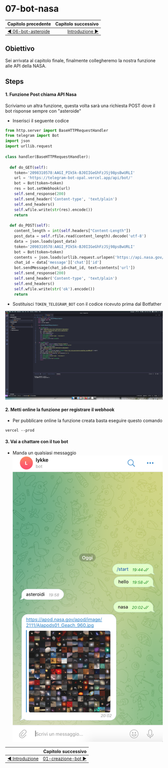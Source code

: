 # 07-bot-nasa

| Capitolo precedente                                                                                                                                          | Capitolo successivo                                                                           |
| :--------------------------------------------------------------------------------------------------------------------------------------------------------------- | ---------------------------------------------------------------------------------------------------: |
| [◀︎ 06-bot-asteroide](../06-bot-asteroide)  | [Introduzione ▶︎](https://github.com/voxel-community/2021-telegram-nasa-bot/) |

## Obiettivo

Sei arrivata al capitolo finale, finalmente collegheremo la nostra funzione alle API della NASA.

## Steps

#### 1. Funzione Post chiama API Nasa

Scriviamo un altra funzione, questa volta sarà una richiesta POST dove il bot risponse sempre con "asteroide"

- Inserisci il seguente codice
``` py
from http.server import BaseHTTPRequestHandler
from telegram import Bot
import json
import urllib.request

class handler(BaseHTTPRequestHandler):

  def do_GET(self):
    token='2098310578:AAGI_PIk5k-BJ0IIGeGhFzJSj98psBwURLI'
    url = 'https://telegram-bot-opal.vercel.app/api/bot/'
    bot = Bot(token=token)
    res = bot.setWebhook(url)
    self.send_response(200)
    self.send_header('Content-type', 'text/plain')
    self.end_headers()
    self.wfile.write(str(res).encode())
    return

  def do_POST(self):
    content_length = int(self.headers["Content-Length"])
    post_data = self.rfile.read(content_length).decode('utf-8')
    data = json.loads(post_data)
    token='2098310578:AAGI_PIk5k-BJ0IIGeGhFzJSj98psBwURLI'
    bot = Bot(token=token)
    contents = json.loads(urllib.request.urlopen('https://api.nasa.gov/planetary/apod?api_key=DEMO_KEY').read())
    chat_id = data['message']['chat']['id']
    bot.sendMessage(chat_id=chat_id, text=contents['url'])
    self.send_response(200)
    self.send_header('Content-type', 'text/plain')
    self.end_headers()
    self.wfile.write(str('ok').encode())
    return
```

- Sostituisci `TOKEN_TELEGRAM_BOT` con il codice ricevuto prima dal Botfather

<kbd>![19-bot-nasa.png](../assets/Lessons/19-bot-nasa.png)</kbd>

#### 2. Metti online la funzione per registrare il webhook

- Per pubblicare online la funzione creata basta eseguire questo comando
```
vercel --prod
```

#### 3. Vai a chattare con il tuo bot
- Manda un qualsiasi messaggio
<kbd>![20-telegram-nasa-bot](../assets/Lessons/20-telegram-nasa-bot.png)</kbd>


|    | Capitolo successivo | 
|:-- | ------------------: |
| [◀︎ Introduzione](https://github.com/voxel-community/2021-telegram-nasa-bot/) | [01-creazione-bot ▶︎]() |